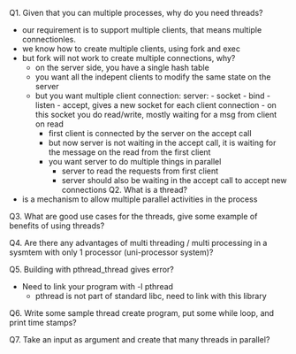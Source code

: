 Q1. Given that you can multiple processes, why do you need threads?
- our requirement is to support multiple clients, that means multiple connectionles.
- we know how to create multiple clients, using fork and exec
- but fork will not work to create multiple connections, why?
    - on the server side, you have a single hash table
    - you want all the indepent clients to modify the same state on the server
    - but you want multiple client connection:
        server:
            - socket
            - bind
            - listen
            - accept, gives a new socket for each client connection
                - on this socket you do read/write, mostly waiting for a msg from client on read
        - first client is connected by the server on the accept call
        - but now server is not waiting in the accept call, it is waiting for the message on the read from the first client
        - you want server to do multiple things in parallel
            - server to read the requests from first client
            - server should also be waiting in the accept call to accept new connections
Q2. What is a thread?
- is a mechanism to allow multiple parallel activities in the process

Q3. What are good use cases for the threads, give some example of benefits of using threads?

Q4. Are there any advantages of multi threading / multi processing in a sysmtem with only 1 processor (uni-processor system)?

Q5. Building with pthread_thread gives error?
- Need to link your program with -l pthread
    - pthread is not part of standard libc, need to link with this library

Q6. Write some sample thread create program, put some while loop, and print time stamps?

Q7. Take an input as argument and create that many threads in parallel?
